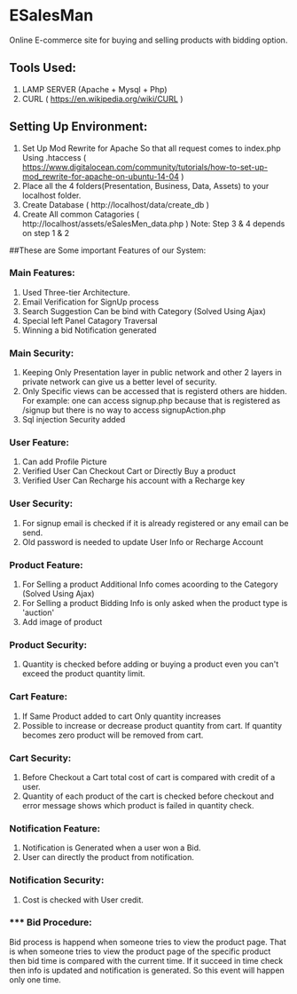 # ESalesMan
Online E-commerce site for buying and selling products with bidding option.

## Tools Used:
1. LAMP SERVER (Apache + Mysql + Php)
2. CURL ( https://en.wikipedia.org/wiki/CURL )

## Setting Up Environment:
1. Set Up Mod Rewrite for Apache So that all request comes to index.php Using .htaccess ( https://www.digitalocean.com/community/tutorials/how-to-set-up-mod_rewrite-for-apache-on-ubuntu-14-04 )
2. Place all the 4 folders(Presentation, Business, Data, Assets) to your localhost folder.
3. Create Database ( http://localhost/data/create_db )
4. Create All common Catagories ( http://localhost/assets/eSalesMen_data.php )
Note: Step 3 & 4 depends on step 1 & 2

##These are Some important Features of our System:

### Main Features:
1. Used Three-tier Architecture.
2. Email Verification for SignUp process
3. Search Suggestion Can be bind with Category (Solved Using Ajax)
4. Special left Panel Catagory Traversal
5. Winning a bid Notification generated

### Main Security:
1. Keeping Only Presentation layer in public network and other 2 layers in private network can give us a better level of security.
2. Only Specific views can be accessed that is registerd others are hidden. For example: one can access signup.php because that is registered as /signup but there is no way to access signupAction.php
3. Sql injection Security added

### User Feature:
1. Can add Profile Picture
2. Verified User Can Checkout Cart or Directly Buy a product
3. Verified User Can Recharge his account with a Recharge key

### User Security: 
1. For signup email is checked if it is already registered or any email can be send.
2. Old password is needed to update User Info or Recharge Account

### Product Feature:
1. For Selling a product Additional Info comes acoording to the Category (Solved Using Ajax)
2. For Selling a product Bidding Info is only asked when the product type is 'auction'
3. Add image of product

### Product Security:
1. Quantity is checked before adding or buying a product even you can't exceed the product quantity limit.

### Cart Feature:
1. If Same Product added to cart Only quantity increases
2. Possible to increase or decrease product quantity from cart. If quantity becomes zero product will be removed from cart.

### Cart Security: 
1. Before Checkout a Cart total cost of cart is compared with credit of a user.
2. Quantity of each product of the cart is checked before checkout and error message shows which product is failed in quantity check.

### Notification Feature:
1. Notification is Generated when a user won a Bid.
2. User can directly the product from notification.

### Notification Security:
1. Cost is checked with User credit.

### *** Bid Procedure: 
Bid process is happend when someone tries to view the product page. That is when someone tries to view the product page of the specific product then bid time is compared with the current time. If it succeed in time check then info is updated and notification is generated. So this event will happen only one time.






